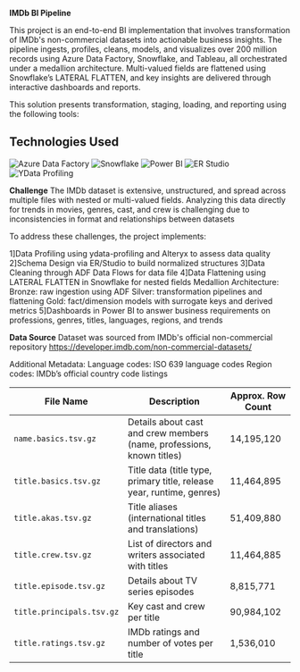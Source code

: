 **IMDb BI Pipeline**

This project is an end-to-end BI implementation that involves transformation of IMDb's non-commercial datasets into actionable business insights. The pipeline ingests, profiles, cleans, models, and visualizes over 200 million records using Azure Data Factory, Snowflake, and Tableau, all orchestrated under a medallion architecture. Multi-valued fields are flattened using Snowflake’s LATERAL FLATTEN, and key insights are delivered through interactive dashboards and reports.

This solution presents transformation, staging, loading, and reporting using the following tools:
## Technologies Used

<!-- Badge Row: Each badge on the same line with proper Markdown! -->
![Azure Data Factory](https://img.shields.io/badge/Azure%20Data%20Factory-0078D4?style=for-the-badge&logo=azuredatafactory&logoColor=white)
![Snowflake](https://img.shields.io/badge/Snowflake-29B5E8?style=for-the-badge&logo=snowflake&logoColor=white)
![Power BI](https://img.shields.io/badge/Power%20BI-F2C811?style=for-the-badge&logo=powerbi&logoColor=black)
![ER Studio](https://img.shields.io/badge/ER%20Studio-0071bc?style=for-the-badge)
![YData Profiling](https://img.shields.io/badge/YData%20Profiling-ffd43b?style=for-the-badge&logo=python&logoColor=white)


**Challenge** 
The IMDb dataset is extensive, unstructured, and spread across multiple files with nested or multi-valued fields. Analyzing this data directly for trends in movies, genres, cast, and crew is challenging due to inconsistencies in format and relationships between datasets

To address these challenges, the project implements:

1]Data Profiling using ydata-profiling and Alteryx to assess data quality
2]Schema Design via ER/Studio to build normalized structures
3]Data Cleaning through ADF Data Flows for data file
4]Data Flattening using LATERAL FLATTEN in Snowflake for nested fields
    Medallion Architecture:
    Bronze: raw ingestion using ADF
    Silver: transformation pipelines and flattening
    Gold: fact/dimension models with surrogate keys and derived metrics
5]Dashboards in Power BI to answer business requirements on professions, genres, titles, languages, regions, and trends

**Data Source**
Dataset was sourced from IMDb's official non-commercial repository
https://developer.imdb.com/non-commercial-datasets/

Additional Metadata:
Language codes: ISO 639 language codes
Region codes: IMDb’s official country code listings

| File Name                  | Description                                                     | Approx. Row Count |
|----------------------------|-----------------------------------------------------------------|-------------------|
| `name.basics.tsv.gz`       | Details about cast and crew members (name, professions, known titles)      | 14,195,120        |
| `title.basics.tsv.gz`      | Title data (title type, primary title, release year, runtime, genres) | 11,464,895        |
| `title.akas.tsv.gz`        | Title aliases (international titles and translations)            | 51,409,880        |
| `title.crew.tsv.gz`        | List of directors and writers associated with titles             | 11,464,885        |
| `title.episode.tsv.gz`     | Details about TV series episodes                                 | 8,815,771         |
| `title.principals.tsv.gz`  | Key cast and crew per title                                     | 90,984,102        |
| `title.ratings.tsv.gz`     | IMDb ratings and number of votes per title                      | 1,536,010         |




